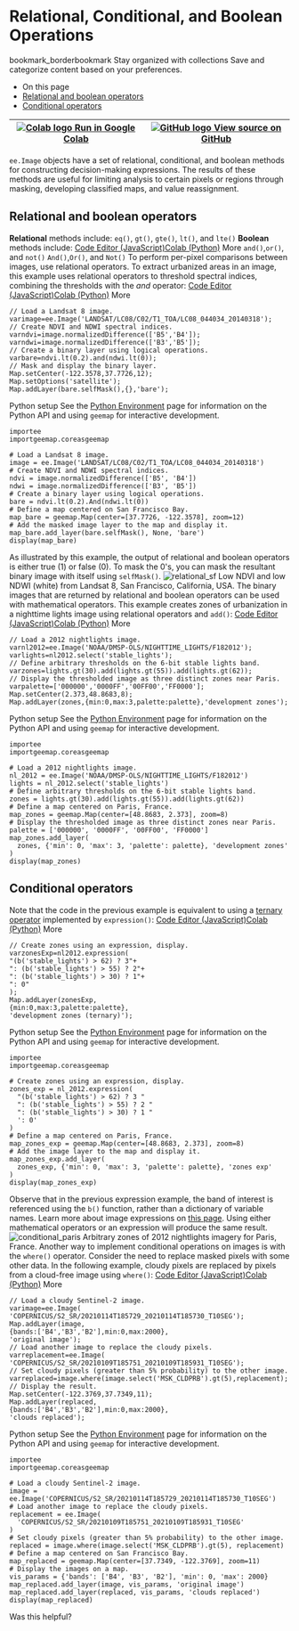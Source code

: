  
#  Relational, Conditional, and Boolean Operations 
bookmark_borderbookmark Stay organized with collections  Save and categorize content based on your preferences.
  * On this page
  * [Relational and boolean operators](https://developers.google.com/earth-engine/guides/image_relational#relational-and-boolean-operators)
  * [Conditional operators](https://developers.google.com/earth-engine/guides/image_relational#conditional-operators)


[ ![Colab logo](https://developers.google.com/static/earth-engine/images/colab_logo_32px.png) Run in Google Colab ](https://colab.research.google.com/github/google/earthengine-community/blob/master/guides/linked/generated/image_relational.ipynb) |  [ ![GitHub logo](https://developers.google.com/static/earth-engine/images/GitHub-Mark-32px.png) View source on GitHub ](https://github.com/google/earthengine-community/blob/master/guides/linked/generated/image_relational.ipynb)  
---|---  
`ee.Image` objects have a set of relational, conditional, and boolean methods for constructing decision-making expressions. The results of these methods are useful for limiting analysis to certain pixels or regions through masking, developing classified maps, and value reassignment.
## Relational and boolean operators
**Relational** methods include:
`eq()`, `gt()`, `gte()`, `lt()`, and `lte()`
**Boolean** methods include:
[Code Editor (JavaScript)](https://developers.google.com/earth-engine/guides/image_relational#code-editor-javascript-sample)[Colab (Python)](https://developers.google.com/earth-engine/guides/image_relational#colab-python-sample) More
`and()`,`or()`, and `not()`
`And()`,`Or()`, and `Not()`
To perform per-pixel comparisons between images, use relational operators. To extract urbanized areas in an image, this example uses relational operators to threshold spectral indices, combining the thresholds with the _and_ operator:
[Code Editor (JavaScript)](https://developers.google.com/earth-engine/guides/image_relational#code-editor-javascript-sample)[Colab (Python)](https://developers.google.com/earth-engine/guides/image_relational#colab-python-sample) More
```
// Load a Landsat 8 image.
varimage=ee.Image('LANDSAT/LC08/C02/T1_TOA/LC08_044034_20140318');
// Create NDVI and NDWI spectral indices.
varndvi=image.normalizedDifference(['B5','B4']);
varndwi=image.normalizedDifference(['B3','B5']);
// Create a binary layer using logical operations.
varbare=ndvi.lt(0.2).and(ndwi.lt(0));
// Mask and display the binary layer.
Map.setCenter(-122.3578,37.7726,12);
Map.setOptions('satellite');
Map.addLayer(bare.selfMask(),{},'bare');
```
Python setup
See the [ Python Environment](https://developers.google.com/earth-engine/guides/python_install) page for information on the Python API and using `geemap` for interactive development.
```
importee
importgeemap.coreasgeemap
```
```
# Load a Landsat 8 image.
image = ee.Image('LANDSAT/LC08/C02/T1_TOA/LC08_044034_20140318')
# Create NDVI and NDWI spectral indices.
ndvi = image.normalizedDifference(['B5', 'B4'])
ndwi = image.normalizedDifference(['B3', 'B5'])
# Create a binary layer using logical operations.
bare = ndvi.lt(0.2).And(ndwi.lt(0))
# Define a map centered on San Francisco Bay.
map_bare = geemap.Map(center=[37.7726, -122.3578], zoom=12)
# Add the masked image layer to the map and display it.
map_bare.add_layer(bare.selfMask(), None, 'bare')
display(map_bare)
```

As illustrated by this example, the output of relational and boolean operators is either true (1) or false (0). To mask the 0's, you can mask the resultant binary image with itself using `selfMask()`.
![relational_sf](https://developers.google.com/static/earth-engine/images/Images_relational_sf.png) Low NDVI and low NDWI (white) from Landsat 8, San Francisco, California, USA. 
The binary images that are returned by relational and boolean operators can be used with mathematical operators. This example creates zones of urbanization in a nighttime lights image using relational operators and `add()`:
[Code Editor (JavaScript)](https://developers.google.com/earth-engine/guides/image_relational#code-editor-javascript-sample)[Colab (Python)](https://developers.google.com/earth-engine/guides/image_relational#colab-python-sample) More
```
// Load a 2012 nightlights image.
varnl2012=ee.Image('NOAA/DMSP-OLS/NIGHTTIME_LIGHTS/F182012');
varlights=nl2012.select('stable_lights');
// Define arbitrary thresholds on the 6-bit stable lights band.
varzones=lights.gt(30).add(lights.gt(55)).add(lights.gt(62));
// Display the thresholded image as three distinct zones near Paris.
varpalette=['000000','0000FF','00FF00','FF0000'];
Map.setCenter(2.373,48.8683,8);
Map.addLayer(zones,{min:0,max:3,palette:palette},'development zones');
```
Python setup
See the [ Python Environment](https://developers.google.com/earth-engine/guides/python_install) page for information on the Python API and using `geemap` for interactive development.
```
importee
importgeemap.coreasgeemap
```
```
# Load a 2012 nightlights image.
nl_2012 = ee.Image('NOAA/DMSP-OLS/NIGHTTIME_LIGHTS/F182012')
lights = nl_2012.select('stable_lights')
# Define arbitrary thresholds on the 6-bit stable lights band.
zones = lights.gt(30).add(lights.gt(55)).add(lights.gt(62))
# Define a map centered on Paris, France.
map_zones = geemap.Map(center=[48.8683, 2.373], zoom=8)
# Display the thresholded image as three distinct zones near Paris.
palette = ['000000', '0000FF', '00FF00', 'FF0000']
map_zones.add_layer(
  zones, {'min': 0, 'max': 3, 'palette': palette}, 'development zones'
)
display(map_zones)
```

## Conditional operators
Note that the code in the previous example is equivalent to using a [ternary operator](http://en.wikipedia.org/wiki/%3F:) implemented by `expression()`:
[Code Editor (JavaScript)](https://developers.google.com/earth-engine/guides/image_relational#code-editor-javascript-sample)[Colab (Python)](https://developers.google.com/earth-engine/guides/image_relational#colab-python-sample) More
```
// Create zones using an expression, display.
varzonesExp=nl2012.expression(
"(b('stable_lights') > 62) ? 3"+
": (b('stable_lights') > 55) ? 2"+
": (b('stable_lights') > 30) ? 1"+
": 0"
);
Map.addLayer(zonesExp,
{min:0,max:3,palette:palette},
'development zones (ternary)');
```
Python setup
See the [ Python Environment](https://developers.google.com/earth-engine/guides/python_install) page for information on the Python API and using `geemap` for interactive development.
```
importee
importgeemap.coreasgeemap
```
```
# Create zones using an expression, display.
zones_exp = nl_2012.expression(
  "(b('stable_lights') > 62) ? 3 "
  ": (b('stable_lights') > 55) ? 2 "
  ": (b('stable_lights') > 30) ? 1 "
  ': 0'
)
# Define a map centered on Paris, France.
map_zones_exp = geemap.Map(center=[48.8683, 2.373], zoom=8)
# Add the image layer to the map and display it.
map_zones_exp.add_layer(
  zones_exp, {'min': 0, 'max': 3, 'palette': palette}, 'zones exp'
)
display(map_zones_exp)
```

Observe that in the previous expression example, the band of interest is referenced using the `b()` function, rather than a dictionary of variable names. Learn more about image expressions on [this page](https://developers.google.com/earth-engine/guides/image_math#expressions). Using either mathematical operators or an expression will produce the same result.
![conditional_paris](https://developers.google.com/static/earth-engine/images/Images_conditional_nightlights_paris.png) Arbitrary zones of 2012 nightlights imagery for Paris, France. 
Another way to implement conditional operations on images is with the `where()` operator. Consider the need to replace masked pixels with some other data. In the following example, cloudy pixels are replaced by pixels from a cloud-free image using `where()`:
[Code Editor (JavaScript)](https://developers.google.com/earth-engine/guides/image_relational#code-editor-javascript-sample)[Colab (Python)](https://developers.google.com/earth-engine/guides/image_relational#colab-python-sample) More
```
// Load a cloudy Sentinel-2 image.
varimage=ee.Image(
'COPERNICUS/S2_SR/20210114T185729_20210114T185730_T10SEG');
Map.addLayer(image,
{bands:['B4','B3','B2'],min:0,max:2000},
'original image');
// Load another image to replace the cloudy pixels.
varreplacement=ee.Image(
'COPERNICUS/S2_SR/20210109T185751_20210109T185931_T10SEG');
// Set cloudy pixels (greater than 5% probability) to the other image.
varreplaced=image.where(image.select('MSK_CLDPRB').gt(5),replacement);
// Display the result.
Map.setCenter(-122.3769,37.7349,11);
Map.addLayer(replaced,
{bands:['B4','B3','B2'],min:0,max:2000},
'clouds replaced');
```
Python setup
See the [ Python Environment](https://developers.google.com/earth-engine/guides/python_install) page for information on the Python API and using `geemap` for interactive development.
```
importee
importgeemap.coreasgeemap
```
```
# Load a cloudy Sentinel-2 image.
image = ee.Image('COPERNICUS/S2_SR/20210114T185729_20210114T185730_T10SEG')
# Load another image to replace the cloudy pixels.
replacement = ee.Image(
  'COPERNICUS/S2_SR/20210109T185751_20210109T185931_T10SEG'
)
# Set cloudy pixels (greater than 5% probability) to the other image.
replaced = image.where(image.select('MSK_CLDPRB').gt(5), replacement)
# Define a map centered on San Francisco Bay.
map_replaced = geemap.Map(center=[37.7349, -122.3769], zoom=11)
# Display the images on a map.
vis_params = {'bands': ['B4', 'B3', 'B2'], 'min': 0, 'max': 2000}
map_replaced.add_layer(image, vis_params, 'original image')
map_replaced.add_layer(replaced, vis_params, 'clouds replaced')
display(map_replaced)
```

Was this helpful?
